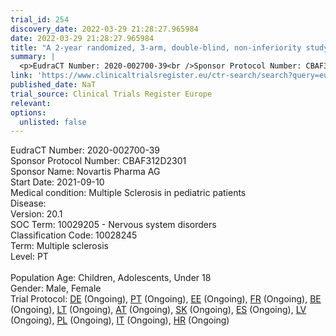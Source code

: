 ```yaml
---
trial_id: 254
discovery_date: 2022-03-29 21:28:27.965984
date: 2022-03-29 21:28:27.965984
title: "A 2-year randomized, 3-arm, double-blind, non-inferiority study comparing the efficacy and safety of ofatumumab and siponimod versus fingolimod in pediatric patients with multiple sclerosis followe..."
summary: |
  <p>EudraCT Number: 2020-002700-39<br />Sponsor Protocol Number: CBAF312D2301<br />Sponsor Name: Novartis Pharma AG<br />Start Date: 2021-09-10<br />Medical condition: Multiple Sclerosis in pediatric patients<br />Disease: <br />Version: 20.1<br />SOC Term: 10029205 - Nervous system disorders<br />Classification Code: 10028245<br />Term: Multiple sclerosis<br />Level: PT<br /><br />Population Age: Children, Adolescents, Under 18<br />Gender: Male, Female<br />Trial Protocol: <a href="https://www.clinicaltrialsregister.eu/ctr-search/trial/2020-002700-39/DE">DE</a> (Ongoing), <a href="https://www.clinicaltrialsregister.eu/ctr-search/trial/2020-002700-39/PT">PT</a> (Ongoing), <a href="https://www.clinicaltrialsregister.eu/ctr-search/trial/2020-002700-39/EE">EE</a> (Ongoing), <a href="https://www.clinicaltrialsregister.eu/ctr-search/trial/2020-002700-39/FR">FR</a> (Ongoing), <a href="https://www.clinicaltrialsregister.eu/ctr-search/trial/2020-002700-39/BE">BE</a> (Ongoing), <a href="https://www.clinicaltrialsregister.eu/ctr-search/trial/2020-002700-39/LT">LT</a> (Ongoing), <a href="https://www.clinicaltrialsregister.eu/ctr-search/trial/2020-002700-39/AT">AT</a> (Ongoing), <a href="https://www.clinicaltrialsregister.eu/ctr-search/trial/2020-002700-39/SK">SK</a> (Ongoing), <a href="https://www.clinicaltrialsregister.eu/ctr-search/trial/2020-002700-39/ES">ES</a> (Ongoing), <a href="https://www.clinicaltrialsregister.eu/ctr-search/trial/2020-002700-39/LV">LV</a> (Ongoing), <a href="https://www.clinicaltrialsregister.eu/ctr-search/trial/2020-002700-39/PL">PL</a> (Ongoing), <a href="https://www.clinicaltrialsregister.eu/ctr-search/trial/2020-002700-39/IT">IT</a> (Ongoing), <a href="https://www.clinicaltrialsregister.eu/ctr-search/trial/2020-002700-39/HR">HR</a> (Ongoing)</p>
link: 'https://www.clinicaltrialsregister.eu/ctr-search/search?query=eudract_number:2020-002700-39'
published_date: NaT
trial_source: Clinical Trials Register Europe
relevant: 
options:
  unlisted: false
---
```

<p>EudraCT Number: 2020-002700-39<br />Sponsor Protocol Number: CBAF312D2301<br />Sponsor Name: Novartis Pharma AG<br />Start Date: 2021-09-10<br />Medical condition: Multiple Sclerosis in pediatric patients<br />Disease: <br />Version: 20.1<br />SOC Term: 10029205 - Nervous system disorders<br />Classification Code: 10028245<br />Term: Multiple sclerosis<br />Level: PT<br /><br />Population Age: Children, Adolescents, Under 18<br />Gender: Male, Female<br />Trial Protocol: <a href="https://www.clinicaltrialsregister.eu/ctr-search/trial/2020-002700-39/DE">DE</a> (Ongoing), <a href="https://www.clinicaltrialsregister.eu/ctr-search/trial/2020-002700-39/PT">PT</a> (Ongoing), <a href="https://www.clinicaltrialsregister.eu/ctr-search/trial/2020-002700-39/EE">EE</a> (Ongoing), <a href="https://www.clinicaltrialsregister.eu/ctr-search/trial/2020-002700-39/FR">FR</a> (Ongoing), <a href="https://www.clinicaltrialsregister.eu/ctr-search/trial/2020-002700-39/BE">BE</a> (Ongoing), <a href="https://www.clinicaltrialsregister.eu/ctr-search/trial/2020-002700-39/LT">LT</a> (Ongoing), <a href="https://www.clinicaltrialsregister.eu/ctr-search/trial/2020-002700-39/AT">AT</a> (Ongoing), <a href="https://www.clinicaltrialsregister.eu/ctr-search/trial/2020-002700-39/SK">SK</a> (Ongoing), <a href="https://www.clinicaltrialsregister.eu/ctr-search/trial/2020-002700-39/ES">ES</a> (Ongoing), <a href="https://www.clinicaltrialsregister.eu/ctr-search/trial/2020-002700-39/LV">LV</a> (Ongoing), <a href="https://www.clinicaltrialsregister.eu/ctr-search/trial/2020-002700-39/PL">PL</a> (Ongoing), <a href="https://www.clinicaltrialsregister.eu/ctr-search/trial/2020-002700-39/IT">IT</a> (Ongoing), <a href="https://www.clinicaltrialsregister.eu/ctr-search/trial/2020-002700-39/HR">HR</a> (Ongoing)</p>